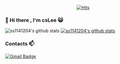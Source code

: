<div align=center>
  
  [![Hits](https://hits.seeyoufarm.com/api/count/incr/badge.svg?url=https%3A%2F%2Fgithub.com%2Fss1141204%2Fss1141204&count_bg=%2350CCA0&title_bg=%23393333&icon=atom.svg&icon_color=%23FFFFFF&title=hits&edge_flat=false)](https://hits.seeyoufarm.com)
  
</div>


### 👋 Hi there , I'm csLee :smiley_cat:



![ss1141204's github stats](https://github-readme-stats.vercel.app/api?username=ss1141204&show_icons=true)
[![ss1141204's github stats](https://github-readme-stats.vercel.app/api/top-langs/?username=ss1141204&show_icons=true&hide_border=true&title_color=004386&icon_color=004386&layout=compact)](https://github.com/ss1141204)



<!--
**ss1141204/ss1141204** is a ✨ _special_ ✨ repository because its `README.md` (this file) appears on your GitHub profile.-->

### Contacts 📫

[![Gmail Badge](https://img.shields.io/badge/Gmail-d14836?style=flat-square&logo=Gmail&logoColor=white&link=mailto:ss1141204@gmail.com)](mailto:ss1141204@gmail.com)
</div>
